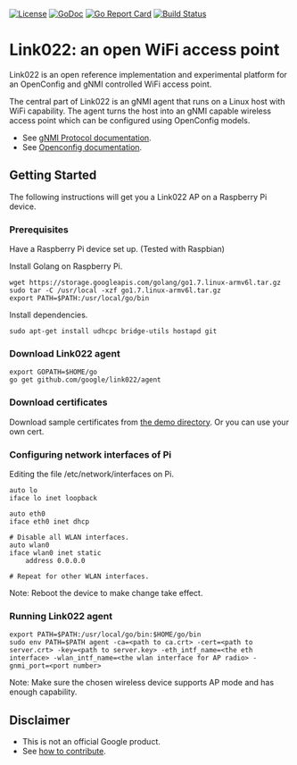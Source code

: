 [![License](https://img.shields.io/badge/license-Apache%202.0-blue.svg)](https://opensource.org/licenses/Apache-2.0)
[![GoDoc](https://godoc.org/github.com/google/link022?status.svg)](https://godoc.org/github.com/google/link022)
[![Go Report Card](https://goreportcard.com/badge/github.com/google/link022)](https://goreportcard.com/report/github.com/google/link022)
[![Build Status](https://travis-ci.org/google/link022.svg?branch=master)](https://travis-ci.org/google/link022)

# Link022: an open WiFi access point
Link022 is an open reference implementation and experimental platform for an OpenConfig and gNMI
controlled WiFi access point.

The central part of Link022 is an gNMI agent that runs on a Linux host with WiFi capability. The
agent turns the host into an gNMI capable wireless access point which can be configured using
OpenConfig models.

*  See [gNMI Protocol documentation](https://github.com/openconfig/reference/tree/master/rpc/gnmi).
*  See [Openconfig documentation](http://www.openconfig.net/).

## Getting Started
The following instructions will get you a Link022 AP on a Raspberry Pi device.

### Prerequisites
Have a Raspberry Pi device set up. (Tested with Raspbian)

Install Golang on Raspberry Pi.
```
wget https://storage.googleapis.com/golang/go1.7.linux-armv6l.tar.gz
sudo tar -C /usr/local -xzf go1.7.linux-armv6l.tar.gz
export PATH=$PATH:/usr/local/go/bin
```
Install dependencies.
```
sudo apt-get install udhcpc bridge-utils hostapd git
```

### Download Link022 agent
```
export GOPATH=$HOME/go
go get github.com/google/link022/agent
```

### Download certificates
Download sample certificates from [the demo directory](demo/cert/server/).
Or you can use your own cert.

### Configuring network interfaces of Pi
Editing the file /etc/network/interfaces on Pi.
```
auto lo
iface lo inet loopback

auto eth0
iface eth0 inet dhcp

# Disable all WLAN interfaces.
auto wlan0
iface wlan0 inet static
    address 0.0.0.0

# Repeat for other WLAN interfaces.
```
Note: Reboot the device to make change take effect.

### Running Link022 agent
```
export PATH=$PATH:/usr/local/go/bin:$HOME/go/bin
sudo env PATH=$PATH agent -ca=<path to ca.crt> -cert=<path to server.crt> -key=<path to server.key> -eth_intf_name=<the eth interface> -wlan_intf_name=<the wlan interface for AP radio> -gnmi_port=<port number>
```
Note: Make sure the chosen wireless device supports AP mode and has enough
capability.

## Disclaimer
*  This is not an official Google product.
*  See [how to contribute](CONTRIBUTING.md).
